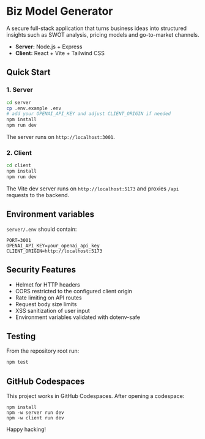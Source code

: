 # Biz Model Generator

A secure full-stack application that turns business ideas into structured insights such as SWOT analysis, pricing models and go-to-market channels.

- **Server:** Node.js + Express
- **Client:** React + Vite + Tailwind CSS

## Quick Start

### 1. Server
```bash
cd server
cp .env.example .env
# add your OPENAI_API_KEY and adjust CLIENT_ORIGIN if needed
npm install
npm run dev
```
The server runs on `http://localhost:3001`.

### 2. Client
```bash
cd client
npm install
npm run dev
```
The Vite dev server runs on `http://localhost:5173` and proxies `/api` requests to the backend.

## Environment variables

`server/.env` should contain:
```
PORT=3001
OPENAI_API_KEY=your_openai_api_key
CLIENT_ORIGIN=http://localhost:5173
```

## Security Features
- Helmet for HTTP headers
- CORS restricted to the configured client origin
- Rate limiting on API routes
- Request body size limits
- XSS sanitization of user input
- Environment variables validated with dotenv-safe

## Testing

From the repository root run:
```bash
npm test
```

## GitHub Codespaces

This project works in GitHub Codespaces. After opening a codespace:
```
npm install
npm -w server run dev
npm -w client run dev
```

Happy hacking!
